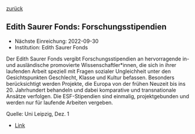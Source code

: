 [zurück](/funding/)

## Edith Saurer Fonds: Forschungsstipendien

* Nächste Einreichung: 2022-09-30
* Institution: Edith Saurer Fonds

Der Edith Saurer Fonds vergibt Forschungsstipendien an hervorragende in- und ausländische promovierte Wissenschaftler*innen, die sich in ihrer laufenden Arbeit speziell mit Fragen sozialer Ungleichheit unter den Gesichtspunkten Geschlecht, Klasse und Kultur befassen. Besonders berücksichtigt werden Projekte, die Europa von der frühen Neuzeit bis ins 20. Jahrhundert behandeln und dabei komparative und transnationale Ansätze verfolgen. Die ESF-Stipendien sind einmalig, projektgebunden und werden nur für laufende Arbeiten vergeben.

Quelle: Uni Leipzig, Dez. 1

* [Link](https://www.edithsaurerfonds.at/home/)